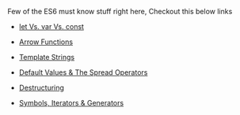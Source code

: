 Few of the ES6 must know stuff right here, Checkout this below links

- [let Vs. var Vs. const](https://github.com/SaravananRajaraman/learn/blob/master/ES6-The_Right_Parts/let%20Vs%20var%20Vs%20const.md)

-  [Arrow Functions](https://github.com/SaravananRajaraman/learn/blob/master/ES6-The_Right_Parts/Arrow%20Functions.md)

- [Template Strings](https://github.com/SaravananRajaraman/learn/blob/master/ES6-The_Right_Parts/Template%20strings.md)

- [Default Values & The Spread Operators](https://github.com/SaravananRajaraman/learn/blob/master/ES6-The_Right_Parts/Default%20Values%20%26%20The%20Spread%20Operator.md)

- [Destructuring](https://github.com/SaravananRajaraman/learn/blob/master/ES6-The_Right_Parts/Destructuring.md)

- [Symbols, Iterators & Generators](https://github.com/SaravananRajaraman/learn/blob/master/ES6-The_Right_Parts/Symbols%2C%20Iterators%20%26%20Generators.md)
<!--stackedit_data:
eyJoaXN0b3J5IjpbMTM3ODg4OTIyMl19
-->
